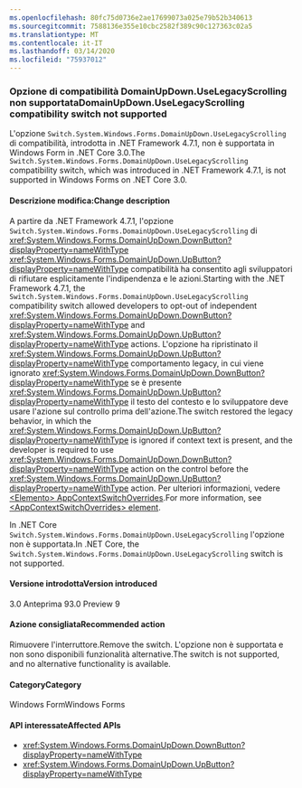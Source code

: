 ```yaml
---
ms.openlocfilehash: 80fc75d0736e2ae17699073a025e79b52b340613
ms.sourcegitcommit: 7588136e355e10cbc2582f389c90c127363c02a5
ms.translationtype: MT
ms.contentlocale: it-IT
ms.lasthandoff: 03/14/2020
ms.locfileid: "75937012"
---
```

### <a name="domainupdownuselegacyscrolling-compatibility-switch-not-supported"></a><span data-ttu-id="000fb-101">Opzione di compatibilità DomainUpDown.UseLegacyScrolling non supportata</span><span class="sxs-lookup"><span data-stu-id="000fb-101">DomainUpDown.UseLegacyScrolling compatibility switch not supported</span></span>

<span data-ttu-id="000fb-102">L'opzione `Switch.System.Windows.Forms.DomainUpDown.UseLegacyScrolling` di compatibilità, introdotta in .NET Framework 4.7.1, non è supportata in Windows Form in .NET Core 3.0.</span><span class="sxs-lookup"><span data-stu-id="000fb-102">The `Switch.System.Windows.Forms.DomainUpDown.UseLegacyScrolling` compatibility switch, which was introduced in .NET Framework 4.7.1, is not supported in Windows Forms on .NET Core 3.0.</span></span>

#### <a name="change-description"></a><span data-ttu-id="000fb-103">Descrizione modifica:</span><span class="sxs-lookup"><span data-stu-id="000fb-103">Change description</span></span>

<span data-ttu-id="000fb-104">A partire da .NET Framework 4.7.1, l'opzione `Switch.System.Windows.Forms.DomainUpDown.UseLegacyScrolling` di <xref:System.Windows.Forms.DomainUpDown.DownButton?displayProperty=nameWithType> <xref:System.Windows.Forms.DomainUpDown.UpButton?displayProperty=nameWithType> compatibilità ha consentito agli sviluppatori di rifiutare esplicitamente l'indipendenza e le azioni.</span><span class="sxs-lookup"><span data-stu-id="000fb-104">Starting with the .NET Framework 4.7.1, the `Switch.System.Windows.Forms.DomainUpDown.UseLegacyScrolling` compatibility switch allowed developers to opt-out of independent <xref:System.Windows.Forms.DomainUpDown.DownButton?displayProperty=nameWithType> and <xref:System.Windows.Forms.DomainUpDown.UpButton?displayProperty=nameWithType> actions.</span></span> <span data-ttu-id="000fb-105">L'opzione ha ripristinato il <xref:System.Windows.Forms.DomainUpDown.UpButton?displayProperty=nameWithType> comportamento legacy, in cui viene ignorato <xref:System.Windows.Forms.DomainUpDown.DownButton?displayProperty=nameWithType> se è presente <xref:System.Windows.Forms.DomainUpDown.UpButton?displayProperty=nameWithType> il testo del contesto e lo sviluppatore deve usare l'azione sul controllo prima dell'azione.</span><span class="sxs-lookup"><span data-stu-id="000fb-105">The switch restored the legacy behavior, in which the <xref:System.Windows.Forms.DomainUpDown.UpButton?displayProperty=nameWithType> is ignored if context text is present, and the developer is required to use <xref:System.Windows.Forms.DomainUpDown.DownButton?displayProperty=nameWithType> action on the control before the <xref:System.Windows.Forms.DomainUpDown.UpButton?displayProperty=nameWithType> action.</span></span> <span data-ttu-id="000fb-106">Per ulteriori informazioni, vedere [ \<Elemento> AppContextSwitchOverrides](~/docs/framework/configure-apps/file-schema/runtime/appcontextswitchoverrides-element.md).</span><span class="sxs-lookup"><span data-stu-id="000fb-106">For more information, see [\<AppContextSwitchOverrides> element](~/docs/framework/configure-apps/file-schema/runtime/appcontextswitchoverrides-element.md).</span></span>

<span data-ttu-id="000fb-107">In .NET Core `Switch.System.Windows.Forms.DomainUpDown.UseLegacyScrolling` l'opzione non è supportata.</span><span class="sxs-lookup"><span data-stu-id="000fb-107">In .NET Core, the `Switch.System.Windows.Forms.DomainUpDown.UseLegacyScrolling` switch is not supported.</span></span>

#### <a name="version-introduced"></a><span data-ttu-id="000fb-108">Versione introdotta</span><span class="sxs-lookup"><span data-stu-id="000fb-108">Version introduced</span></span>

<span data-ttu-id="000fb-109">3.0 Anteprima 9</span><span class="sxs-lookup"><span data-stu-id="000fb-109">3.0 Preview 9</span></span>

#### <a name="recommended-action"></a><span data-ttu-id="000fb-110">Azione consigliata</span><span class="sxs-lookup"><span data-stu-id="000fb-110">Recommended action</span></span>

<span data-ttu-id="000fb-111">Rimuovere l'interruttore.</span><span class="sxs-lookup"><span data-stu-id="000fb-111">Remove the switch.</span></span> <span data-ttu-id="000fb-112">L'opzione non è supportata e non sono disponibili funzionalità alternative.</span><span class="sxs-lookup"><span data-stu-id="000fb-112">The switch is not supported, and no alternative functionality is available.</span></span>

#### <a name="category"></a><span data-ttu-id="000fb-113">Category</span><span class="sxs-lookup"><span data-stu-id="000fb-113">Category</span></span>

<span data-ttu-id="000fb-114">Windows Form</span><span class="sxs-lookup"><span data-stu-id="000fb-114">Windows Forms</span></span>

#### <a name="affected-apis"></a><span data-ttu-id="000fb-115">API interessate</span><span class="sxs-lookup"><span data-stu-id="000fb-115">Affected APIs</span></span>

- <xref:System.Windows.Forms.DomainUpDown.DownButton?displayProperty=nameWithType>
- <xref:System.Windows.Forms.DomainUpDown.UpButton?displayProperty=nameWithType>

<!-- 

### Affected APIs

- `M:System.Windows.Forms.DomainUpDown.DownButton`
- `M:System.Windows.Forms.DomainUpDown.UpButton`

-->
